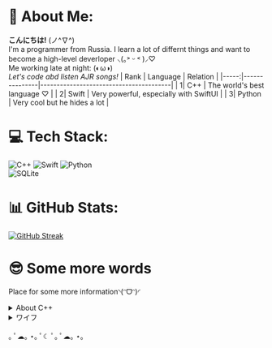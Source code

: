 # 💫 About Me:
**こんにちは!** (ノ^∇^)
<br>I'm a programmer from Russia. I learn a lot of differnt things and want to become a high-level deverloper ⸜(｡˃ ᵕ ˂ )⸝♡
<br>Me working late at night: (◐ω◑)
<br>_Let's code abd listen AJR songs!_ 
| Rank | Language      | Relation                               |
|-----:|---------------|----------------------------------------|
|     1| C++           | The world's best language ♡            |
|     2| Swift         | Very powerful, especially with SwiftUI |
|     3| Python        | Very cool but he hides a lot           |

# 💻 Tech Stack:
![C++](https://img.shields.io/badge/c++-%2300599C.svg?style=for-the-badge&logo=c%2B%2B&logoColor=white) ![Swift](https://img.shields.io/badge/swift-F54A2A?style=for-the-badge&logo=swift&logoColor=white) 
![Python](https://img.shields.io/badge/python-3670A0?style=for-the-badge&logo=python&logoColor=ffdd54)<br>![SQLite](https://img.shields.io/badge/sqlite-%2307405e.svg?style=for-the-badge&logo=sqlite&logoColor=white)
# 📊 GitHub Stats:
[![GitHub Streak](https://streak-stats.demolab.com?user=GurSych&theme=git-dark&hide_border=true&date_format=j%20M%5B%20Y%5D)](https://git.io/streak-stats)
# 😎 Some more words
Place for some more information◝(ᵔᗜᵔ)◜
<details>
<summary>About C++</summary>
My C++ code style is like code below

```cpp
#include <iostream>

int main() {
  std::cout << "Hello GitHub" << std::endl;
  return 0;
}
```
</details>
<details>
<summary>ワイフ</summary>
<img src="purah.jpg" alt="Purah">
</details>
<br>｡ ﾟ☁︎｡ ⋆｡ ﾟ☾ ﾟ｡ ﾟ☁︎｡ ⋆｡

